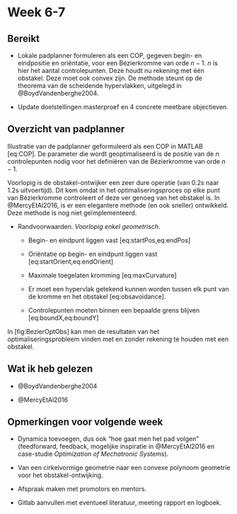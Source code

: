 Week 6-7
========

Bereikt
-------

-   Lokale padplanner formuleren als een COP, gegeven begin- en
    eindpositie en oriëntatie, voor een Bézierkromme van orde $n-1$. $n$
    is hier het aantal controlepunten. Deze houdt nu rekening met
    één obstakel. Deze moet ook convex zijn. De methode steunt op de
    theorema van de scheidende hypervlakken, uitgelegd in
    @BoydVandenberghe2004.

-   Update doelstellingen masterproef en 4 concrete
    meetbare objectieven.

Overzicht van padplanner
------------------------

Illustratie van de padplanner geformuleerd als een COP in MATLAB
\[eq:COP\]. De parameter die wordt geoptimaliseerd is de positie van de
$n$ controlepunten nodig voor het definiëren van de Bézierkromme van
orde $n-1$.

Voorlopig is de obstakel-ontwijker een zeer dure operatie (van 0.2s naar
1.2s uitvoertijd). Dit kom omdat in het optimaliseringsproces op elke
punt van Bézierkromme controleert of deze ver genoeg van het obstakel
is. In @MercyEtAl2016, is er een elegantere methode (en ook sneller)
ontwikkeld. Deze methode is nog niet geïmplementeerd.

-   Randvoorwaarden. *Voorlopig enkel geometrisch*.

    -   Begin- en eindpunt liggen vast \[eq:startPos,eq:endPos\]

    -   Oriëntatie op begin- en eindpunt liggen vast
        \[eq:startOrient,eq:endOrient\]

    -   Maximale toegelaten kromming \[eq:maxCurvature\]

    -   Er moet een hypervlak getekend kunnen worden tussen elk punt van
        de kromme en het obstakel \[eq:obsavoidance\].

    -   Controlepunten moeten binnen een bepaalde grens blijven
        \[eq:boundX,eq:boundY\]

In \[fig:BezierOptObs\] kan men de resultaten van het
optimaliseringsprobleem vinden met en zonder rekening te houden met een
obstakel.

Wat ik heb gelezen
------------------

-   @BoydVandenberghe2004

-   @MercyEtAl2016

Opmerkingen voor volgende week
------------------------------

-   Dynamica toevoegen, dus ook “hoe gaat men het pad volgen”
    (feedforward, feedback, mogelijke inspiratie in @MercyEtAl2016 en
    case-studie *Optimization of Mechatronic Systems*).

-   Van een cirkelvormige geometrie naar een convexe polynoom geometrie
    voor het obstakel-ontwijking.

-   Afspraak maken met promotors en mentors.

-   Gitlab aanvullen met eventueel literatuur, meeting rapport
    en logboek.
